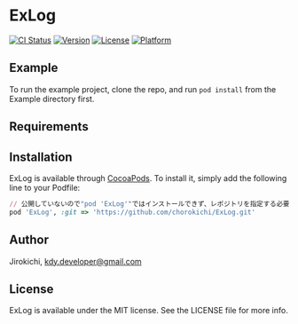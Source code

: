 # ExLog

[![CI Status](https://img.shields.io/travis/Jirokichi/ExLog.svg?style=flat)](https://travis-ci.org/Jirokichi/ExLog)
[![Version](https://img.shields.io/cocoapods/v/ExLog.svg?style=flat)](https://cocoapods.org/pods/ExLog)
[![License](https://img.shields.io/cocoapods/l/ExLog.svg?style=flat)](https://cocoapods.org/pods/ExLog)
[![Platform](https://img.shields.io/cocoapods/p/ExLog.svg?style=flat)](https://cocoapods.org/pods/ExLog)

## Example

To run the example project, clone the repo, and run `pod install` from the Example directory first.

## Requirements

## Installation

ExLog is available through [CocoaPods](https://cocoapods.org). To install
it, simply add the following line to your Podfile:

```ruby
// 公開していないので"pod 'ExLog'"ではインストールできず、レポジトリを指定する必要がある
pod 'ExLog', :git => 'https://github.com/chorokichi/ExLog.git'
```

## Author

Jirokichi, kdy.developer@gmail.com

## License

ExLog is available under the MIT license. See the LICENSE file for more info.

